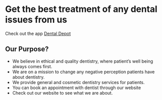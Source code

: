 # Get the best treatment of any dental issues from us

Check out the app [Dental Depot](https://dental-depot-18253.web.app/)

## Our Purpose?

- We believe in ethical and quality dentistry, where patient’s well being always comes first.
- We are on a mission to change any negative perception patients have about dentistry.
- We provide general and cosmetic dentistry services for patients.
- You can book an appointment with dentist through our website
- Check out our website to see what we are about.
